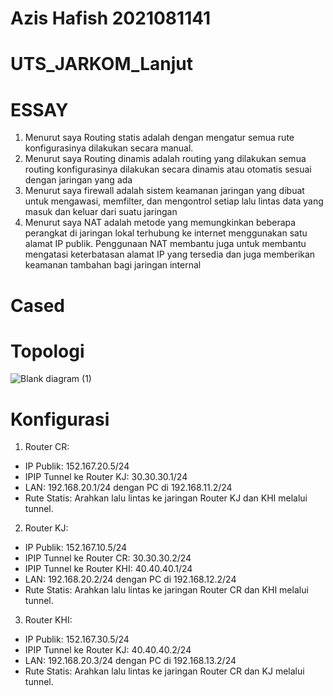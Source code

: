 # Azis Hafish 2021081141
# UTS_JARKOM_Lanjut

# ESSAY
1. Menurut saya Routing statis adalah dengan mengatur semua rute konfigurasinya dilakukan secara manual.
2. Menurut saya Routing dinamis adalah routing yang dilakukan semua routing konfigurasinya dilakukan secara dinamis atau otomatis sesuai dengan jaringan yang ada
3. Menurut saya firewall adalah sistem keamanan jaringan yang dibuat untuk mengawasi, memfilter, dan mengontrol setiap lalu lintas data yang masuk dan keluar dari suatu jaringan
4. Menurut saya NAT adalah metode yang memungkinkan beberapa perangkat di jaringan lokal terhubung ke internet menggunakan satu alamat IP publik. Penggunaan NAT membantu juga untuk membantu mengatasi keterbatasan alamat IP yang tersedia dan juga memberikan keamanan tambahan bagi jaringan internal


# Cased 

# Topologi
![Blank diagram (1)](https://github.com/user-attachments/assets/529918a9-d95b-4ef6-992e-a71c527ef60f)

# Konfigurasi
1. Router CR:
- IP Publik: 152.167.20.5/24
- IPIP Tunnel ke Router KJ: 30.30.30.1/24
- LAN: 192.168.20.1/24 dengan PC di 192.168.11.2/24
- Rute Statis: Arahkan lalu lintas ke jaringan Router KJ dan KHI melalui tunnel.

2. Router KJ:
- IP Publik: 152.167.10.5/24
- IPIP Tunnel ke Router CR: 30.30.30.2/24
- IPIP Tunnel ke Router KHI: 40.40.40.1/24
- LAN: 192.168.20.2/24 dengan PC di 192.168.12.2/24
- Rute Statis: Arahkan lalu lintas ke jaringan Router CR dan KHI melalui tunnel.

3. Router KHI:
- IP Publik: 152.167.30.5/24
- IPIP Tunnel ke Router KJ: 40.40.40.2/24
- LAN: 192.168.20.3/24 dengan PC di 192.168.13.2/24
- Rute Statis: Arahkan lalu lintas ke jaringan Router CR dan KJ melalui tunnel.
